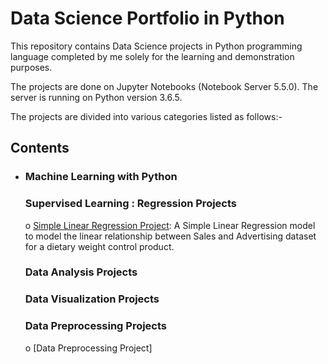 # Data Science Portfolio in Python

This repository contains Data Science projects in Python programming language completed by me solely for the learning and demonstration purposes. 

The projects are done on Jupyter Notebooks (Notebook Server 5.5.0). The server is running on Python version 3.6.5.

The projects are divided into various categories listed as follows:- 

## Contents
 
* ### Machine Learning with Python
   
   ### Supervised Learning : Regression Projects 
   
     o [Simple Linear Regression Project](https://github.com/pb111/data-science-portfolio/blob/master/SLR%20Project.ipynb): A Simple  Linear Regression model to model the linear relationship between Sales and Advertising dataset for a dietary weight control product.
     
   ### Data Analysis Projects
   
   
   ### Data Visualization Projects
   
     
   ### Data Preprocessing Projects
   
     o [Data Preprocessing Project]

